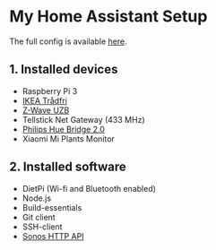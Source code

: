 # My Home Assistant Setup #
The full config is available [here](https://github.com/ggravlingen/home-assistant-config/blob/master/current_install_shell.md).

## 1. Installed devices
- Raspberry Pi 3
- [IKEA Trådfri](http://www.ikea.com/us/en/catalog/products/00337813/)
- [Z-Wave UZB](http://z-wave.me/index.php?id=28)
- Tellstick Net Gateway (433 MHz)
- [Philips Hue Bridge 2.0](http://www2.meethue.com/en-us/productdetail/philips-hue-bridge)
- Xiaomi Mi Plants Monitor

## 2. Installed software
- DietPi (Wi-fi and Bluetooth enabled)
- Node.js
- Build-essentials
- Git client
- SSH-client
- [Sonos HTTP API](http://jishi.github.io/node-sonos-http-api/)

##
